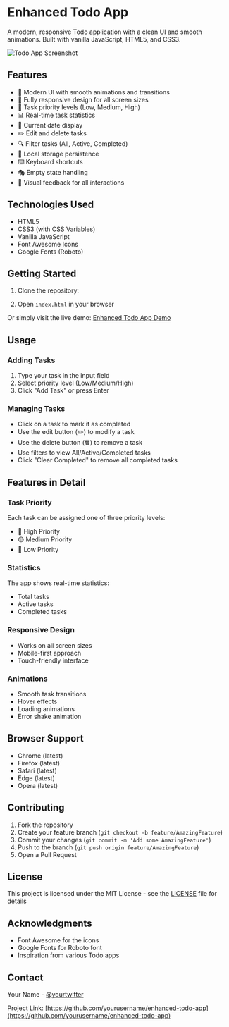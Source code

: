 # Enhanced Todo App

A modern, responsive Todo application with a clean UI and smooth animations. Built with vanilla JavaScript, HTML5, and CSS3.

![Todo App Screenshot](screenshot.png)

## Features

- 🎨 Modern UI with smooth animations and transitions
- 📱 Fully responsive design for all screen sizes
- 🎯 Task priority levels (Low, Medium, High)
- 📊 Real-time task statistics
- 📅 Current date display
- ✏️ Edit and delete tasks
- 🔍 Filter tasks (All, Active, Completed)
- 💾 Local storage persistence
- ⌨️ Keyboard shortcuts
- 🎭 Empty state handling
- 🌈 Visual feedback for all interactions

## Technologies Used

- HTML5
- CSS3 (with CSS Variables)
- Vanilla JavaScript
- Font Awesome Icons
- Google Fonts (Roboto)

## Getting Started

1. Clone the repository:


2. Open `index.html` in your browser

Or simply visit the live demo: [Enhanced Todo App Demo](https://your-demo-link.com)

## Usage

### Adding Tasks
1. Type your task in the input field
2. Select priority level (Low/Medium/High)
3. Click "Add Task" or press Enter

### Managing Tasks
- Click on a task to mark it as completed
- Use the edit button (✏️) to modify a task
- Use the delete button (🗑️) to remove a task
- Use filters to view All/Active/Completed tasks
- Click "Clear Completed" to remove all completed tasks

## Features in Detail

### Task Priority
Each task can be assigned one of three priority levels:
- 🔴 High Priority
- 🟡 Medium Priority
- 🔵 Low Priority

### Statistics
The app shows real-time statistics:
- Total tasks
- Active tasks
- Completed tasks

### Responsive Design
- Works on all screen sizes
- Mobile-first approach
- Touch-friendly interface

### Animations
- Smooth task transitions
- Hover effects
- Loading animations
- Error shake animation

## Browser Support

- Chrome (latest)
- Firefox (latest)
- Safari (latest)
- Edge (latest)
- Opera (latest)

## Contributing

1. Fork the repository
2. Create your feature branch (`git checkout -b feature/AmazingFeature`)
3. Commit your changes (`git commit -m 'Add some AmazingFeature'`)
4. Push to the branch (`git push origin feature/AmazingFeature`)
5. Open a Pull Request

## License

This project is licensed under the MIT License - see the [LICENSE](LICENSE) file for details

## Acknowledgments

- Font Awesome for the icons
- Google Fonts for Roboto font
- Inspiration from various Todo apps

## Contact

Your Name - [@yourtwitter](https://twitter.com/yourtwitter)

Project Link: [https://github.com/yourusername/enhanced-todo-app](https://github.com/yourusername/enhanced-todo-app)
